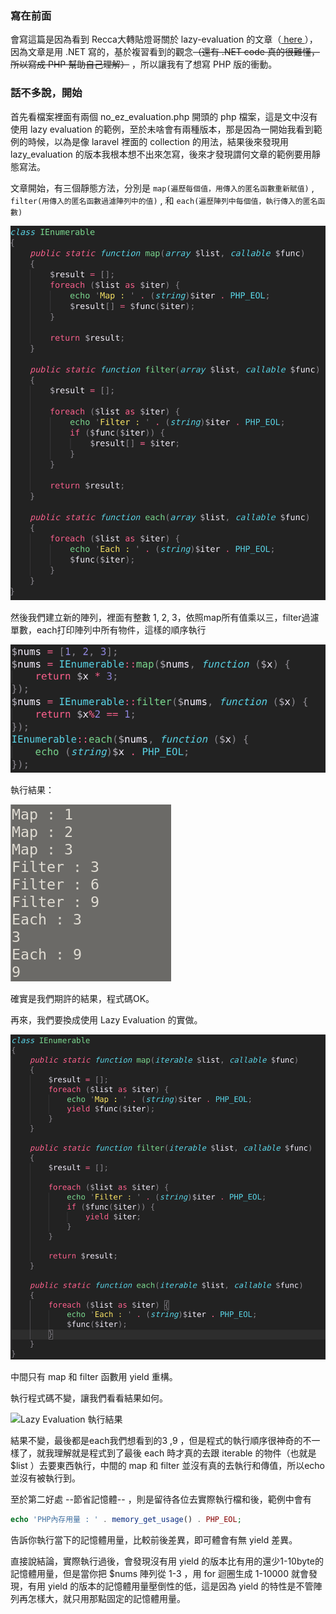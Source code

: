 ### 寫在前面

會寫這篇是因為看到 Recca大轉貼燈哥關於 lazy-evaluation 的文章（[ here ](https://oomusou.io/fp/lazy-evaluation/)），因為文章是用 .NET 寫的，基於複習看到的觀念~~（還有 .NET code 真的很難懂，所以寫成 PHP 幫助自己理解）~~ ，所以讓我有了想寫 PHP 版的衝動。



### 話不多說，開始

首先看檔案裡面有兩個 no_ez_evaluation.php 開頭的 php 檔案，這是文中沒有使用 lazy evaluation 的範例，至於未啥會有兩種版本，那是因為一開始我看到範例的時候，以為是像 laravel 裡面的 collection 的用法，結果後來發現用 lazy_evaluation 的版本我根本想不出來怎寫，後來才發現謂何文章的範例要用靜態寫法。

文章開始，有三個靜態方法，分別是 ```map(遍歷每個值，用傳入的匿名函數重新賦值)``` ,  ```filter(用傳入的匿名函數過濾陣列中的值)``` , 和 ```each(遍歷陣列中每個值，執行傳入的匿名函數)```

![無 Lazy Evaluation 版本](https://github.com/DeanXu2357/Lazy_Evaluation/blob/master/pic/1534690050223.png)



然後我們建立新的陣列，裡面有整數 1, 2, 3，依照map所有值乘以三，filter過濾單數，each打印陣列中所有物件，這樣的順序執行

![執行](https://github.com/DeanXu2357/Lazy_Evaluation/blob/master/pic/1534690374402.png)



執行結果：

![執行結果](https://github.com/DeanXu2357/Lazy_Evaluation/blob/master/pic/1534690495739.png)



確實是我們期許的結果，程式碼OK。



再來，我們要換成使用 Lazy Evaluation 的實做。

![Lazy Evaluation 程式碼](https://github.com/DeanXu2357/Lazy_Evaluation/blob/master/pic/1534690673988.png)

中間只有 map 和 filter 函數用 yield 重構。

執行程式碼不變，讓我們看看結果如何。

![Lazy Evaluation 執行結果](/tmp/1534690863374.png)

結果不變，最後都是each我們想看到的3 ,9 ，但是程式的執行順序很神奇的不一樣了，就我理解就是程式到了最後 each 時才真的去跟 iterable 的物件（也就是 $list ）去要東西執行，中間的 map 和 filter 並沒有真的去執行和傳值，所以echo並沒有被執行到。

至於第二好處 --節省記憶體--  ，則是留待各位去實際執行檔和後，範例中會有

```php
echo 'PHP內存用量 : ' . memory_get_usage() . PHP_EOL;
```
告訴你執行當下的記憶體用量，比較前後差異，即可體會有無 yield 差異。



直接說結論，實際執行過後，會發現沒有用 yield 的版本比有用的還少1-10byte的記憶體用量，但是當你把 $nums 陣列從 1-3 ，用 for 迴圈生成 1-10000 就會發現，有用 yield 的版本的記憶體用量壓倒性的低，這是因為 yield 的特性是不管陣列再怎樣大，就只用那點固定的記憶體用量。

